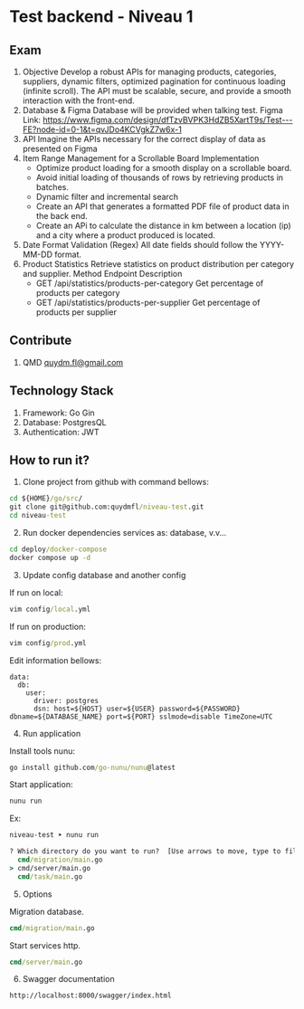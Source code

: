 # Test backend - Niveau 1

## Exam

1. Objective
   Develop a robust APIs for managing products, categories, suppliers, dynamic filters, optimized
   pagination for continuous loading (infinite scroll).
   The API must be scalable, secure, and provide a smooth interaction with the front-end.
2. Database & Figma
   Database will be provided when talking test.
   Figma Link:
   https://www.figma.com/design/dfTzvBVPK3HdZB5XartT9s/Test---FE?node-id=0-1&t=qvJDo4KCVgkZ7w6x-1
3. API
   Imagine the APIs necessary for the correct display of data as presented on Figma
4. Item Range Management for a Scrollable Board
   Implementation
   - Optimize product loading for a smooth display on a scrollable board.
   - Avoid initial loading of thousands of rows by retrieving products in batches.
   - Dynamic filter and incremental search
   - Create an API that generates a formatted PDF file of product data in the back end.
   - Create an APi to calculate the distance in km between a location (ip) and a city where a
     product produced is located.
5. Date Format Validation (Regex)
   All date fields should follow the YYYY-MM-DD format.
6. Product Statistics
   Retrieve statistics on product distribution per category and supplier.
   Method Endpoint Description
   - GET /api/statistics/products-per-category Get percentage of products per category
   - GET /api/statistics/products-per-supplier Get percentage of products per supplier

## Contribute

1. QMD <quydm.fl@gmail.com>

## Technology Stack

1. Framework: Go Gin
2. Database: PostgresQL
3. Authentication: JWT

## How to run it?

1. Clone project from github with command bellows:

```cmd
cd ${HOME}/go/src/
git clone git@github.com:quydmfl/niveau-test.git
cd niveau-test
```

2. Run docker dependencies services as: database, v.v...

```cmd
cd deploy/docker-compose
docker compose up -d
```

3. Update config database and another config

If run on local:

```cmd
vim config/local.yml
```

If run on production:

```cmd
vim config/prod.yml
```

Edit information bellows:

```
data:
  db:
    user:
      driver: postgres
      dsn: host=${HOST} user=${USER} password=${PASSWORD} dbname=${DATABASE_NAME} port=${PORT} sslmode=disable TimeZone=UTC
```

4. Run application

Install tools nunu:

```cmd
go install github.com/go-nunu/nunu@latest
```

Start application:

```cmd
nunu run
```

Ex:

```cmd
niveau-test ➤ nunu run

? Which directory do you want to run?  [Use arrows to move, type to filter]
  cmd/migration/main.go
> cmd/server/main.go
  cmd/task/main.go
```

5. Options

Migration database.

```cmd
cmd/migration/main.go
```

Start services http.

```cmd
cmd/server/main.go
```

6. Swagger documentation

```cmd
http://localhost:8000/swagger/index.html
```
